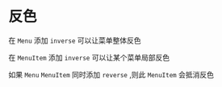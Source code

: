 # 反色

在 `Menu` 添加 `inverse` 可以让菜单整体反色

在 `MenuItem` 添加 `inverse` 可以让某个菜单局部反色

如果 `Menu` `MenuItem` 同时添加 `reverse` ,则此 `MenuItem` 会抵消反色